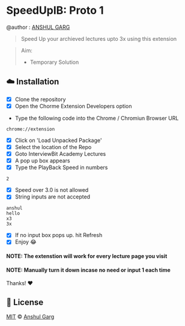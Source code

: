 # SpeedUpIB: Proto 1

@author : [ANSHUL GARG](https://github.com/garganshul108)
> Speed Up your archieved lectures upto 3x using this extension

> Aim:
>  - Temporary Solution
> 


## :cloud: Installation

- [x] Clone the repository
- [x] Open the Chorme Extension Developers option
 - Type the following code into the Chrome / Chromiun Browser URL
```shell
chrome://extension
```
- [x] Click on 'Load Unpacked Package'
- [x] Select the location of the Repo
- [x] Goto InterviewBit Academy Lectures
- [x] A pop up box appears
- [x] Type the PlayBack Speed in numbers
```
2
```
- [x] Speed over 3.0 is not allowed
- [x] String inputs are not accepted
```
anshul
hello
x3
3x
```
- [x] If no input box pops up. hit Refresh
- [x] Enjoy :joy:

#### NOTE: The extenstion will work for every lecture page you visit
#### NOTE: Manually turn it down incase no need or input 1 each time

Thanks! :heart:


## :scroll: License

[MIT](https://github.com/garganshul108/SpeedUpIB/blob/master/LICENSE) © [Anshul Garg](https://github.com/garganshul108)
